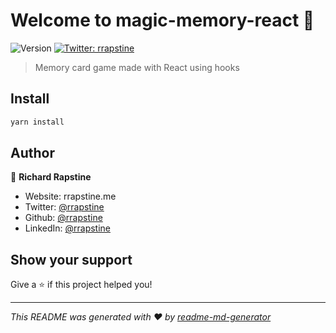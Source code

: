 # Welcome to magic-memory-react 👋
![Version](https://img.shields.io/badge/version-0.0.0-blue.svg?cacheSeconds=2592000)
[![Twitter: rrapstine](https://img.shields.io/twitter/follow/rrapstine.svg?style=social)](https://twitter.com/rrapstine)

> Memory card game made with React using hooks

## Install

```sh
yarn install
```

## Author

👤 **Richard Rapstine**

* Website: rrapstine.me
* Twitter: [@rrapstine](https://twitter.com/rrapstine)
* Github: [@rrapstine](https://github.com/rrapstine)
* LinkedIn: [@rrapstine](https://linkedin.com/in/rrapstine)

## Show your support

Give a ⭐️ if this project helped you!


***
_This README was generated with ❤️ by [readme-md-generator](https://github.com/kefranabg/readme-md-generator)_